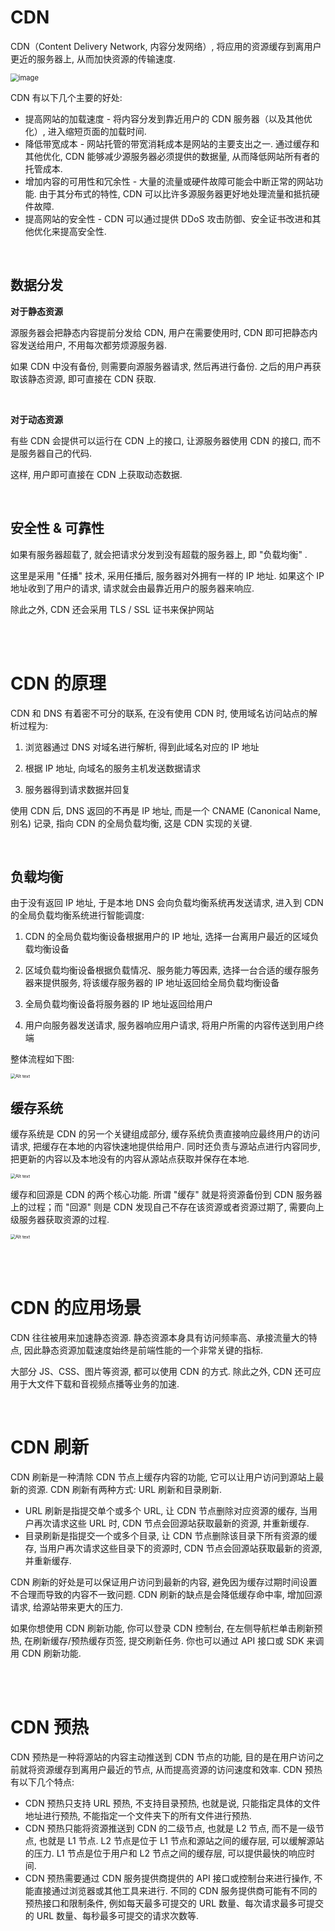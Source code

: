 # CDN

CDN（Content Delivery Network, 内容分发网络）, 将应用的资源缓存到离用户更近的服务器上, 从而加快资源的传输速度.

<img src="./picture/image.png" alt="image" style="zoom:80%;" />

CDN 有以下几个主要的好处:

-   提高网站的加载速度 - 将内容分发到靠近用户的 CDN 服务器（以及其他优化）, 进入缩短页面的加载时间.
-   降低带宽成本 - 网站托管的带宽消耗成本是网站的主要支出之一. 通过缓存和其他优化, CDN 能够减少源服务器必须提供的数据量, 从而降低网站所有者的托管成本.
-   增加内容的可用性和冗余性 - 大量的流量或硬件故障可能会中断正常的网站功能. 由于其分布式的特性, CDN 可以比许多源服务器更好地处理流量和抵抗硬件故障.
-   提高网站的安全性 - CDN 可以通过提供 DDoS 攻击防御、安全证书改进和其他优化来提高安全性.

<br>

## 数据分发

**对于静态资源**

源服务器会把静态内容提前分发给 CDN, 用户在需要使用时, CDN 即可把静态内容发送给用户, 不用每次都劳烦源服务器.

如果 CDN 中没有备份, 则需要向源服务器请求, 然后再进行备份. 之后的用户再获取该静态资源, 即可直接在 CDN 获取.

<br>

**对于动态资源**

有些 CDN 会提供可以运行在 CDN 上的接口, 让源服务器使用 CDN 的接口, 而不是服务器自己的代码.

这样, 用户即可直接在 CDN 上获取动态数据.

<br>

## 安全性 & 可靠性

如果有服务器超载了, 就会把请求分发到没有超载的服务器上, 即 "负载均衡" .

这里是采用 "任播" 技术, 采用任播后, 服务器对外拥有一样的 IP 地址. 如果这个 IP 地址收到了用户的请求, 请求就会由最靠近用户的服务器来响应.

除此之外, CDN 还会采用 TLS / SSL 证书来保护网站

<br><br>

# CDN 的原理

CDN 和 DNS 有着密不可分的联系, 在没有使用 CDN 时, 使用域名访问站点的解析过程为:

1.  浏览器通过 DNS 对域名进行解析, 得到此域名对应的 IP 地址

2.  根据 IP 地址, 向域名的服务主机发送数据请求

3.  服务器得到请求数据并回复

使用 CDN 后, DNS 返回的不再是 IP 地址, 而是一个 CNAME (Canonical Name, 别名) 记录, 指向 CDN 的全局负载均衡, 这是 CDN 实现的关键.

<br>

## 负载均衡

由于没有返回 IP 地址, 于是本地 DNS 会向负载均衡系统再发送请求, 进入到 CDN 的全局负载均衡系统进行智能调度:

1.  CDN 的全局负载均衡设备根据用户的 IP 地址, 选择一台离用户最近的区域负载均衡设备

2.  区域负载均衡设备根据负载情况、服务能力等因素, 选择一台合适的缓存服务器来提供服务, 将该缓存服务器的 IP 地址返回给全局负载均衡设备

3.  全局负载均衡设备将服务器的 IP 地址返回给用户

4.  用户向服务器发送请求, 服务器响应用户请求, 将用户所需的内容传送到用户终端

整体流程如下图:

<img src="./picture/image-1.png" alt="Alt text" style="zoom:50%;" />

<br>

## 缓存系统

缓存系统是 CDN 的另一个关键组成部分, 缓存系统负责直接响应最终用户的访问请求, 把缓存在本地的内容快速地提供给用户. 同时还负责与源站点进行内容同步, 把更新的内容以及本地没有的内容从源站点获取并保存在本地.

<img src="./picture/image-2.png" alt="Alt text" style="zoom:50%;" />

缓存和回源是 CDN 的两个核心功能. 所谓 "缓存" 就是将资源备份到 CDN 服务器上的过程；而 "回源" 则是 CDN 发现自己不存在该资源或者资源过期了, 需要向上级服务器获取资源的过程.

<img src="./picture/image-3.png" alt="Alt text" style="zoom:50%;" />

<br><br>

# CDN 的应用场景

CDN 往往被用来加速静态资源. 静态资源本身具有访问频率高、承接流量大的特点, 因此静态资源加载速度始终是前端性能的一个非常关键的指标.

大部分 JS、CSS、图片等资源, 都可以使用 CDN 的方式. 除此之外, CDN 还可应用于大文件下载和音视频点播等业务的加速.

<br>

# CDN 刷新

CDN 刷新是一种清除 CDN 节点上缓存内容的功能, 它可以让用户访问到源站上最新的资源. CDN 刷新有两种方式: URL 刷新和目录刷新.

-   URL 刷新是指提交单个或多个 URL, 让 CDN 节点删除对应资源的缓存, 当用户再次请求这些 URL 时, CDN 节点会回源站获取最新的资源, 并重新缓存.
-   目录刷新是指提交一个或多个目录, 让 CDN 节点删除该目录下所有资源的缓存, 当用户再次请求这些目录下的资源时, CDN 节点会回源站获取最新的资源, 并重新缓存.

CDN 刷新的好处是可以保证用户访问到最新的内容, 避免因为缓存过期时间设置不合理而导致的内容不一致问题. CDN 刷新的缺点是会降低缓存命中率, 增加回源请求, 给源站带来更大的压力.

如果你想使用 CDN 刷新功能, 你可以登录 CDN 控制台, 在左侧导航栏单击刷新预热, 在刷新缓存/预热缓存页签, 提交刷新任务. 你也可以通过 API 接口或 SDK 来调用 CDN 刷新功能.

<br><br>

# CDN 预热

CDN 预热是一种将源站的内容主动推送到 CDN 节点的功能, 目的是在用户访问之前就将资源缓存到离用户最近的节点, 从而提高资源的访问速度和效率. CDN 预热有以下几个特点:

-   CDN 预热只支持 URL 预热, 不支持目录预热, 也就是说, 只能指定具体的文件地址进行预热, 不能指定一个文件夹下的所有文件进行预热.
-   CDN 预热只能将资源推送到 CDN 的二级节点, 也就是 L2 节点, 而不是一级节点, 也就是 L1 节点. L2 节点是位于 L1 节点和源站之间的缓存层, 可以缓解源站的压力. L1 节点是位于用户和 L2 节点之间的缓存层, 可以提供最快的响应时间.
-   CDN 预热需要通过 CDN 服务提供商提供的 API 接口或控制台来进行操作, 不能直接通过浏览器或其他工具来进行. 不同的 CDN 服务提供商可能有不同的预热接口和限制条件, 例如每天最多可提交的 URL 数量、每次请求最多可提交的 URL 数量、每秒最多可提交的请求次数等.

<br>
